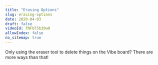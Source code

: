 ```yaml
---
title: "Erasing Options"
slug: erasing-options
date: 2020-04-03
draft: false
videoId: fNFU75b30w0
allowIndex: false
no_sitemap: true
---
```




Only using the eraser tool to delete things on the Vibe board? There are more ways than that!
